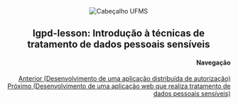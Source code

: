 <div align="center">

<img alt="Cabeçalho UFMS" src="https://raw.githubusercontent.com/nes-facom/templates/main/.assets/cabecalho_docs.png" />

## lgpd-lesson: Introdução à técnicas de tratamento de dados pessoais sensíveis

</div>

<div align="right">

#### Navegação

[Anterior (Desenvolvimento de uma aplicação distribuída de autorização)](./3desenvolvimento_aplicacao_autorizacao.md)
[Próximo (Desenvolvimento de uma aplicação web que realiza tratamento de dados pessoais sensíveis)](./5desenvolvimento_aplicacao_tratamento_web.md)

</div>
